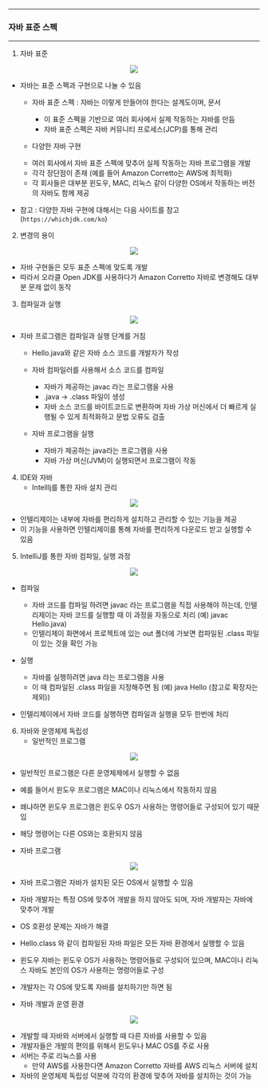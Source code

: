 -----
### 자바 표준 스펙
-----
1. 자바 표준 
<div align="center">
<img src="https://github.com/user-attachments/assets/5624ee57-bda3-4e51-8617-bc0c3523a052">
</div>

  - 자바는 표준 스펙과 구현으로 나눌 수 있음
    + 자바 표준 스펙 : 자바는 이렇게 만들어야 한다는 설계도이며, 문서
      * 이 표준 스펙을 기반으로 여러 회사에서 실제 작동하는 자바를 만듬
      * 자바 표준 스펙은 자바 커뮤니티 프로세스(JCP)를 통해 관리
  
    + 다양한 자바 구현
     * 여러 회사에서 자바 표준 스펙에 맞추어 실제 작동하는 자바 프로그램을 개발
     * 각각 장단점이 존재 (예를 들어 Amazon Corretto는 AWS에 최적화)
     * 각 회사들은 대부분 윈도우, MAC, 리눅스 같이 다양한 OS에서 작동하는 버전의 자바도 함께 제공

   - 참고 : 다양한 자바 구현에 대해서는 다음 사이트를 참고 (```https://whichjdk.com/ko```)

2. 변경의 용이
<div align="center">
<img src="https://github.com/user-attachments/assets/5842dbc0-f7e7-45e8-ad56-79a941683edc">
</div>

   - 자바 구현들은 모두 표준 스펙에 맞도록 개발
   - 따라서 오라클 Open JDK를 사용하다가 Amazon Corretto 자바로 변경해도 대부분 문제 없이 동작

3. 컴파일과 실행
<div align="center">
<img src="https://github.com/user-attachments/assets/eb334917-3c9a-46c1-b020-4b1e57f8c6eb">
</div>

  - 자바 프로그램은 컴파일과 실행 단계를 거침
    + Hello.java와 같은 자바 소스 코드를 개발자가 작성
    + 자바 컴파일러를 사용해서 소스 코드를 컴파일
      * 자바가 제공하는 javac 라는 프로그램을 사용
      * .java → .class 파일이 생성
      * 자바 소스 코드를 바이트코드로 변환하며 자바 가상 머신에서 더 빠르게 실행될 수 있게 최적화하고 문법 오류도 검출

    + 자바 프로그램을 실행
      * 자바가 제공하는 java라는 프로그램을 사용
      * 자바 가상 머신(JVM)이 실행되면서 프로그램이 작동

4. IDE와 자바
   - IntellIj를 통한 자바 설치 관리
<div align="center">
<img src="https://github.com/user-attachments/assets/857b7794-4852-438a-8ccb-4985e8ef94db">
</div>

   - 인텔리제이는 내부에 자바를 편리하게 설치하고 관리할 수 있는 기능을 제공
   - 이 기능을 사용하면 인텔리제이를 통해 자바를 편리하게 다운로드 받고 실행할 수 있음

5. IntelliJ를 통한 자바 컴파일, 실행 과정
<div align="center">
<img src="https://github.com/user-attachments/assets/f11d0ef2-081d-4bfc-a2cc-4220c4c3b18d">
</div>

   - 컴파일
      + 자바 코드를 컴파일 하려면 javac 라는 프로그램을 직접 사용해야 하는데, 인텔리제이는 자바 코드를 실행할 때 이 과정을 자동으로 처리 (예) javac Hello.java)
      + 인텔리제이 화면에서 프로젝트에 있는 out 폴더에 가보면 컴파일된 .class 파일이 있는 것을 확인 가능

   - 실행
      + 자바를 실행하려면 java 라는 프로그램을 사용
      + 이 때 컴파일된 .class 파일을 지정해주면 됨 (예) java Hello (참고로 확장자는 제외))

   - 인텔리제이에서 자바 코드를 실행하면 컴파일과 실행을 모두 한번에 처리

6. 자바와 운영체제 독립성
   - 일반적인 프로그램
<div align="center">
<img src="https://github.com/user-attachments/assets/622faa1f-c53d-4d1d-a237-26a32d5ddf7b">
</div>

   - 일반적인 프로그램은 다른 운영체제에서 실행할 수 없음
   - 예를 들어서 윈도우 프로그램은 MAC이나 리눅스에서 작동하지 않음
   - 왜냐하면 윈도우 프로그램은 윈도우 OS가 사용하는 명령어들로 구성되어 있기 때문임
   - 해당 명령어는 다른 OS와는 호환되지 않음

   - 자바 프로그램
<div align="center">
<img src="https://github.com/user-attachments/assets/2a2ed69b-3fdf-47d2-a7b9-acbdbf32c0e4b">
</div>

   - 자바 프로그램은 자바가 설치된 모든 OS에서 실행할 수 있음
   - 자바 개발자는 특정 OS에 맞추어 개발을 하지 않아도 되며, 자바 개발자는 자바에 맞추어 개발
   - OS 호환성 문제는 자바가 해결
   - Hello.class 와 같이 컴파일된 자바 파일은 모든 자바 환경에서 실행할 수 있음
   - 윈도우 자바는 윈도우 OS가 사용하는 명령어들로 구성되어 있으며, MAC이나 리눅스 자바도 본인의 OS가 사용하는 명령어들로 구성
   - 개발자는 각 OS에 맞도록 자바를 설치하기만 하면 됨

   - 자바 개발과 운영 환경
<div align="center">
<img src="https://github.com/user-attachments/assets/a87ab2e5-2f77-4f0b-b2d7-69c9ec9cdfd8">
</div>

   - 개발할 때 자바와 서버에서 실행할 때 다른 자바를 사용할 수 있음
   - 개발자들은 개발의 편의를 위해서 윈도우나 MAC OS를 주로 사용
   - 서버는 주로 리눅스를 사용
     + 만약 AWS를 사용한다면 Amazon Corretto 자바를 AWS 리눅스 서버에 설치
   - 자바의 운영체제 독립성 덕분에 각각의 환경에 맞추어 자바를 설치하는 것이 가능
